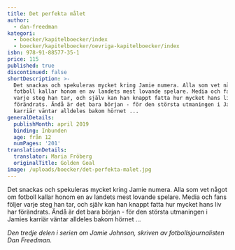 ```yaml
---
title: Det perfekta målet
author:
  - dan-freedman
kategori:
  - boecker/kapitelboecker/index
  - boecker/kapitelboecker/oevriga-kapitelboecker/index
isbn: 978-91-88577-35-1
price: 115
published: true
discontinued: false
shortDescription: >-
  Det snackas och spekuleras mycket kring Jamie numera. Alla som vet något om
  fotboll kallar honom en av landets mest lovande spelare. Media och fans följer
  varje steg han tar, och själv kan han knappt fatta hur mycket hans liv har
  förändrats. Ändå är det bara början - för den största utmaningen i Jamies
  karriär väntar alldeles bakom hörnet ...
generalDetails:
  publishMonth: april 2019
  binding: Inbunden
  age: från 12
  numPages: '201'
translationDetails:
  translator: Maria Fröberg
  originalTitle: Golden Goal
image: /uploads/boecker/det-perfekta-malet.jpg
---
```

Det snackas och spekuleras mycket kring Jamie numera. Alla som vet något om fotboll kallar honom en av landets mest lovande spelare. Media och fans följer varje steg han tar, och själv kan han knappt fatta hur mycket hans liv har förändrats. Ändå är det bara början - för den största utmaningen i Jamies karriär väntar alldeles bakom hörnet ...

_Den tredje delen i serien om Jamie Johnson, skriven av fotbollsjournalisten Dan Freedman._

